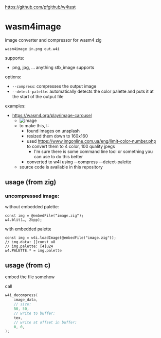 https://github.com/pfgithub/w4test

# wasm4image
image converter and compressor for wasm4 zig

`wasm4image in.png out.w4i`

supports:

- png, jpg, … anything stb_image supports

options:

- `--compress`: compresses the output image
- `--detect-palette`: automatically detects the color palette and puts it at the start of the output file

examples:

- https://wasm4.org/play/image-carousel
  - ![image](https://user-images.githubusercontent.com/6010774/150019992-def6a6d8-e422-4417-886b-d2c47fd06721.png)
  - to make this, I:
    - found images on unsplash
    - resized them down to 160x160
    - used https://www.imgonline.com.ua/eng/limit-color-number.php to convert them to 4 color, 100 quality jpegs
      - I'm sure there is some command line tool or something you can use to do this better
    - converted to w4i using --compress --detect-palette
  - source code is available in this repository

## usage (from zig)

### uncompressed image:

without embedded palette:

```zig
const img = @embedFile("image.zig");
w4.blit(…, 2bpp);
```

with embedded palette

```zig
const img = w4i.loadImage(@embedFile("image.zig"));
// img.data: []const u8
// img.palette: [4]u24
w4.PALETTE.* = img.palette
```

## usage (from c)

embed the file somehow

call

```c
w4i_decompress(
    image_data,
    // size:
    50, 50,
    // write to buffer:
    tex,
    // write at offset in buffer:
    0, 0,
);
```
